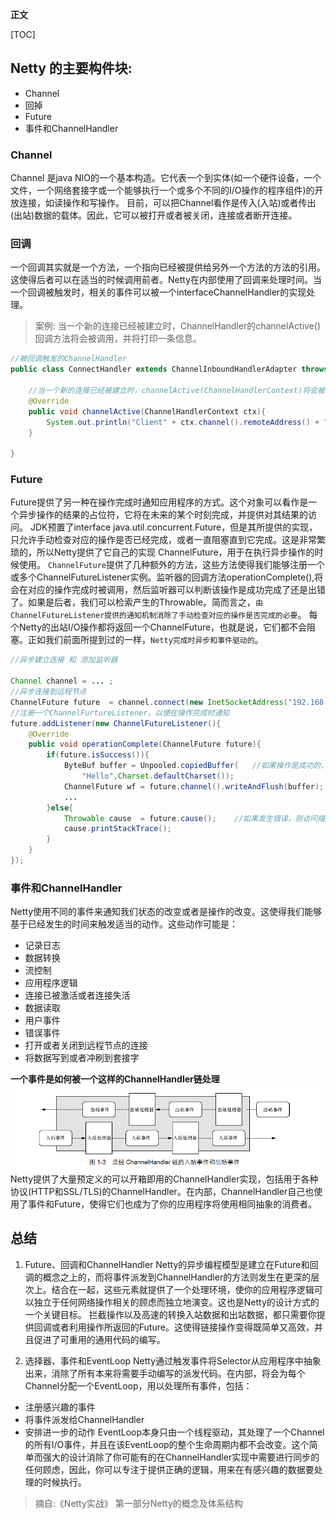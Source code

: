**正文**

[TOC]


## Netty 的主要构件块:
* Channel
* 回掉
* Future
* 事件和ChannelHandler

### Channel
Channel 是java NIO的一个基本构造。它代表一个到实体(如一个硬件设备，一个文件，一个网络套接字或一个能够执行一个或多个不同的I/O操作的程序组件)的开放连接，如读操作和写操作。
目前，可以把Channel看作是传入(入站)或者传出(出站)数据的载体。因此，它可以被打开或者被关闭，连接或者断开连接。


### 回调
一个回调其实就是一个方法，一个指向已经被提供给另外一个方法的方法的引用。这使得后者可以在适当的时候调用前者。Netty在内部使用了回调来处理时间。当一个回调被触发时，相关的事件可以被一个interfaceChannelHandler的实现处理。

>案例: 当一个新的连接已经被建立时，ChannelHandler的channelActive()回调方法将会被调用，并将打印一条信息。
```java
//被回调触发的ChannelHandler
public class ConnectHandler extends ChannelInboundHandlerAdapter throws Exception{

    //当一个新的连接已经被建立时，channelActive(ChannelHandlerContext)将会被调用
    @Override
    public void channelActive(ChannelHandlerContext ctx){
        System.out.println("Client" + ctx.channel().remoteAddress() + " connected");
    }

}
```

### Future
Future提供了另一种在操作完成时通知应用程序的方式。这个对象可以看作是一个异步操作的结果的占位符，它将在未来的某个时刻完成，并提供对其结果的访问。
JDK预置了interface java.util.concurrent.Future，但是其所提供的实现，只允许手动检查对应的操作是否已经完成，或者一直阻塞直到它完成。这是非常繁琐的，所以Netty提供了它自己的实现  ChannelFuture，用于在执行异步操作的时候使用。
`ChannelFuture`提供了几种额外的方法，这些方法使得我们能够注册一个或多个ChannelFutureListener实例。监听器的回调方法operationComplete(),将会在对应的操作完成时被调用，然后监听器可以判断该操作是成功完成了还是出错了。如果是后者，我们可以检索产生的Throwable。简而言之，`由ChannelFutureListener提供的通知机制消除了手动检查对应的操作是否完成的必要`。
每个Netty的出站I/O操作都将返回一个ChannelFuture，也就是说，它们都不会阻塞。正如我们前面所提到过的一样，`Netty完成时异步和事件驱动的`。

```java
//异步建立连接 和 添加监听器

Channel channel = ... ;
//异步连接到远程节点
ChannelFuture future  = channel.connect(new InetSocketAddress("192.168.0.1",25));
//注册一个ChannelFurtureListener，以便在操作完成时通知
future.addListener(new ChannelFutureListener(){ 
    @Override
    public void operationComplete(ChannelFuture future){
        if(future.isSuccess()){
            ByteBuf buffer = Unpooled.copiedBuffer(   //如果操作是成功的，则差U那个就爱你一个ByteBuf以持有数据
                "Hello",Charset.defaultCharset());
            ChannelFuture wf = future.channel().writeAndFlush(buffer);  //将数据异步地发送到远程节点,返回一个ChannelFuture。
            ...
        }else{
            Throwable cause  = future.cause();    //如果发生错误，则访问描述原因的Throwable
            cause.printStackTrace();
        }
    }
});

```

### 事件和ChannelHandler
Netty使用不同的事件来通知我们状态的改变或者是操作的改变。这使得我们能够基于已经发生的时间来触发适当的动作。这些动作可能是：
* 记录日志
* 数据转换
* 流控制
* 应用程序逻辑
* 连接已被激活或者连接失活
* 数据读取
* 用户事件
* 错误事件
* 打开或者关闭到远程节点的连接
* 将数据写到或者冲刷到套接字

**一个事件是如何被一个这样的ChannelHandler链处理**
![avatar](images/流经ChannelHandler链的入站事件和出站事件.png)
Netty提供了大量预定义的可以开箱即用的ChannelHandler实现，包括用于各种协议(HTTP和SSL/TLS)的ChannelHandler。在内部，ChannelHandler自己也使用了事件和Future，使得它们也成为了你的应用程序将使用相同抽象的消费者。


## 总结
1. Future、回调和ChannelHandler 
Netty的异步编程模型是建立在Future和回调的概念之上的，而将事件派发到ChannelHandler的方法则发生在更深的层次上。结合在一起，这些元素就提供了一个处理环境，使你的应用程序逻辑可以独立于任何网络操作相关的顾虑而独立地演变。这也是Netty的设计方式的一个关键目标。
拦截操作以及高速的转换入站数据和出站数据，都只需要你提供回调或者利用操作所返回的Future。这使得链接操作变得既简单又高效，并且促进了可重用的通用代码的编写。

2. 选择器、事件和EventLoop
Netty通过触发事件将Selector从应用程序中抽象出来，消除了所有本来将需要手动编写的派发代码。在内部，将会为每个Channel分配一个EventLoop，用以处理所有事件，包括：
* 注册感兴趣的事件
* 将事件派发给ChannelHandler
* 安排进一步的动作
EventLoop本身只由一个线程驱动，其处理了一个Channel的所有I/O事件，并且在该EventLoop的整个生命周期内都不会改变。这个简单而强大的设计消除了你可能有的在ChannelHandler实现中需要进行同步的任何顾虑，因此，你可以专注于提供正确的逻辑，用来在有感兴趣的数据要处理的时候执行。

>摘自:《Netty实战》 第一部分Netty的概念及体系结构